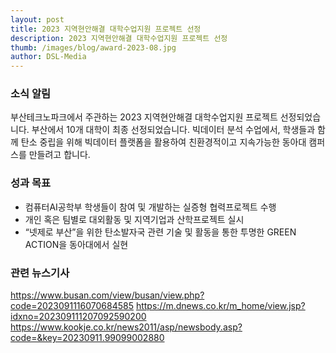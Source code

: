 ```yaml
---
layout: post
title: 2023 지역현안해결 대학수업지원 프로젝트 선정
description: 2023 지역현안해결 대학수업지원 프로젝트 선정
thumb: /images/blog/award-2023-08.jpg
author: DSL-Media
---
```


### 소식 알림
부산테크노파크에서 주관하는 2023 지역현안해결 대학수업지원 프로젝트 선정되었습니다. 부산에서 10개 대학이 최종 선정되었습니다. 빅데이터 분석 수업에서, 학생들과 함께 탄소 중립을 위해 빅데이터 플랫폼을 활용하여 친환경적이고 지속가능한 동아대 캠퍼스를 만들려고 합니다.

### 성과 목표
- 컴퓨터AI공학부 학생들이 참여 및 개발하는 실증형 협력프로젝트 수행
- 개인 혹은 팀별로 대외활동 및 지역기업과 산학프로젝트 실시
- “넷제로 부산”을 위한 탄소발자국 관련 기술 및 활동을 통한 투명한 GREEN ACTION을 동아대에서 실현

### 관련 뉴스기사
https://www.busan.com/view/busan/view.php?code=2023091116070684585
https://m.dnews.co.kr/m_home/view.jsp?idxno=202309111207092590200
https://www.kookje.co.kr/news2011/asp/newsbody.asp?code=&key=20230911.99099002880